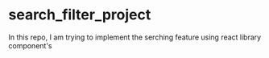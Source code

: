 # search_filter_project
 In this repo, I am trying to implement the serching feature using react library component's
